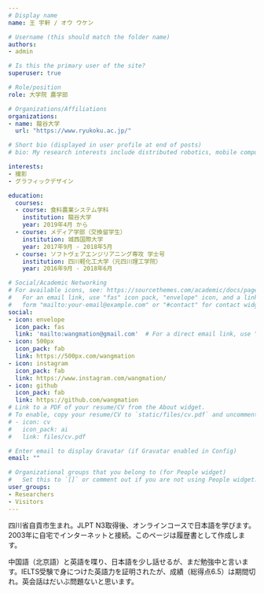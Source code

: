 ```yaml
---
# Display name
name: 王 宇軒 / オウ ウケン

# Username (this should match the folder name)
authors:
- admin

# Is this the primary user of the site?
superuser: true

# Role/position
role: 大学院 農学部

# Organizations/Affiliations
organizations:
- name: 龍谷大学
  url: "https://www.ryukoku.ac.jp/"

# Short bio (displayed in user profile at end of posts)
# bio: My research interests include distributed robotics, mobile computing and programmable matter.

interests:
- 撮影
- グラフィックデザイン

education:
  courses:
  - course: 食料農業システム学科
    institution: 龍谷大学
    year: 2019年4月 から
  - course: メディア学部（交換留学生）
    institution: 城西国際大学
    year: 2017年9月 - 2018年5月
  - course: ソフトヴェアエンジリアニング専攻 学士号
    institution: 四川軽化工大学（元四川理工学院）
    year: 2016年9月 - 2018年6月

# Social/Academic Networking
# For available icons, see: https://sourcethemes.com/academic/docs/page-builder/#icons
#   For an email link, use "fas" icon pack, "envelope" icon, and a link in the
#   form "mailto:your-email@example.com" or "#contact" for contact widget.
social:
- icon: envelope
  icon_pack: fas
  link: 'mailto:wangmation@gmail.com'  # For a direct email link, use "mailto:test@example.org".
- icon: 500px
  icon_pack: fab
  link: https://500px.com/wangmation
- icon: instagram
  icon_pack: fab
  link: https://www.instagram.com/wangmation/
- icon: github
  icon_pack: fab
  link: https://github.com/wangmation
# Link to a PDF of your resume/CV from the About widget.
# To enable, copy your resume/CV to `static/files/cv.pdf` and uncomment the lines below.
# - icon: cv
#   icon_pack: ai
#   link: files/cv.pdf

# Enter email to display Gravatar (if Gravatar enabled in Config)
email: ""

# Organizational groups that you belong to (for People widget)
#   Set this to `[]` or comment out if you are not using People widget.
user_groups:
- Researchers
- Visitors
---
```

四川省自貢市生まれ。JLPT N3取得後、オンラインコースで日本語を学びます。2003年に自宅でインターネットと接続。このページは履歴書として作成します。

中国語（北京語）と英語を喋り、日本語を少し話せるが、まだ勉強中と言います。IELTS受験で身につけた英語力を証明されたが、成績（総得点6.5）は期間切れ。英会話はだいぶ問題ないと思います。


